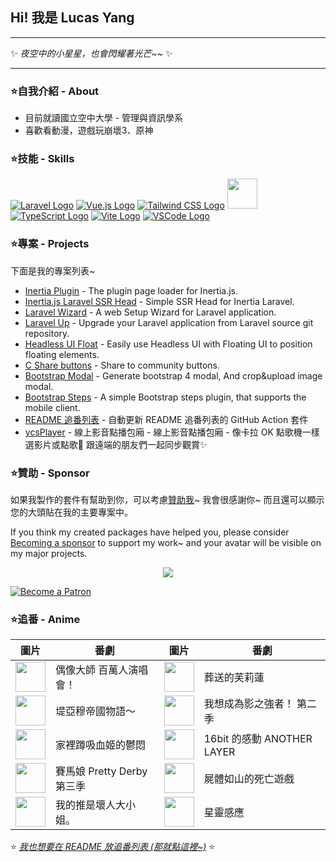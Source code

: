 ## Hi! 我是 Lucas Yang

---

✨ *夜空中的小星星，也會閃耀著光芒~~* ✨

---

### ⭐自我介紹 - About

* 目前就讀國立空中大學 - 管理與資訊學系
* 喜歡看動漫，遊戲玩崩壞3、原神

### ⭐技能 - Skills

[![Laravel Logo](https://skillicons.dev/icons?i=laravel&theme=light)](https://laravel.com/)
[![Vue.js Logo](https://skillicons.dev/icons?i=vue&theme=light)](https://vuejs.org/)
[![Tailwind CSS Logo](https://skillicons.dev/icons?i=tailwind&theme=light)](https://tailwindcss.com/)
<a href="https://inertiajs.com/"><img src="https://star-note-lucas.vercel.app/images/inertiajs-logo-rounded.svg" width="48" height="48"></a>
[![TypeScript Logo](https://skillicons.dev/icons?i=ts)](https://www.typescriptlang.org/)
[![Vite Logo](https://skillicons.dev/icons?i=vite&theme=light)](https://vitejs.dev/)
[![VSCode Logo](https://skillicons.dev/icons?i=vscode&theme=light)](https://code.visualstudio.com/)

### ⭐專案 - Projects

下面是我的專案列表~

* [Inertia Plugin](https://github.com/ycs77/inertia-plugin) - The plugin page loader for Inertia.js.
* [Inertia.js Laravel SSR Head](https://github.com/ycs77/inertia-laravel-ssr-head) - Simple SSR Head for Inertia Laravel.
* [Laravel Wizard](https://github.com/ycs77/laravel-wizard) - A web Setup Wizard for Laravel application.
* [Laravel Up](https://laravel-up.vercel.app/) - Upgrade your Laravel application from Laravel source git repository.
* [Headless UI Float](https://github.com/ycs77/headlessui-float) - Easily use Headless UI with Floating UI to position floating elements.
* [C Share buttons](https://github.com/ycs77/jquery-plugin-c-share) - Share to community buttons.
* [Bootstrap Modal](https://github.com/ycs77/jquery-plugin-bsModal) - Generate bootstrap 4 modal, And crop&upload image modal.
* [Bootstrap Steps](https://github.com/ycs77/bootstrap-steps) - A simple Bootstrap steps plugin, that supports the mobile client.
* [README 追番列表](https://github.com/ycs77/readme-anime-list) - 自動更新 README 追番列表的 GitHub Action 套件
* [ycsPlayer](https://github.com/ycs77/ycsplayer) - 線上影音點播包廂 - 線上影音點播包廂 - 像卡拉 OK 點歌機一樣選影片或點歌🎵 跟遠端的朋友們一起同步觀賞✨

### ⭐贊助 - Sponsor

如果我製作的套件有幫助到你，可以考慮[贊助我](https://www.patreon.com/ycs77)~ 我會很感謝你~ 而且還可以顯示您的大頭貼在我的主要專案中。

If you think my created packages have helped you, please consider [Becoming a sponsor](https://www.patreon.com/ycs77) to support my work~ and your avatar will be visible on my major projects.

<p align="center">
  <a href="https://www.patreon.com/ycs77">
    <img src="https://cdn.jsdelivr.net/gh/ycs77/static/sponsors.svg"/>
  </a>
</p>

<a href="https://www.patreon.com/ycs77">
  <img src="https://c5.patreon.com/external/logo/become_a_patron_button.png" alt="Become a Patron" />
</a>

<br />

### ⭐追番 - Anime

| 圖片 | 番劇 | 圖片 | 番劇 |
| --- | --- | --- | --- |
| [<img src="https://lain.bgm.tv/r/100/pic/cover/l/bf/a0/309807_927A1.jpg" width="48">](https://lain.bgm.tv/pic/cover/l/bf/a0/309807_927A1.jpg) | 偶像大師 百萬人演唱會！ | [<img src="https://lain.bgm.tv/r/100/pic/cover/l/13/c5/400602_ZI8Y9.jpg" width="48">](https://lain.bgm.tv/pic/cover/l/13/c5/400602_ZI8Y9.jpg) | 葬送的芙莉蓮 |
| [<img src="https://lain.bgm.tv/r/100/pic/cover/l/6a/7c/400114_qXsEN.jpg" width="48">](https://lain.bgm.tv/pic/cover/l/6a/7c/400114_qXsEN.jpg) | 堤亞穆帝國物語～ | [<img src="https://lain.bgm.tv/r/100/pic/cover/l/86/5a/419846_8z02Z.jpg" width="48">](https://lain.bgm.tv/pic/cover/l/86/5a/419846_8z02Z.jpg) | 我想成為影之強者！ 第二季 |
| [<img src="https://lain.bgm.tv/r/100/pic/cover/l/15/35/414214_Q2LdO.jpg" width="48">](https://lain.bgm.tv/pic/cover/l/15/35/414214_Q2LdO.jpg) | 家裡蹲吸血姬的鬱悶 | [<img src="https://lain.bgm.tv/r/100/pic/cover/l/a7/73/413741_dVC7f.jpg" width="48">](https://lain.bgm.tv/pic/cover/l/a7/73/413741_dVC7f.jpg) | 16bit 的感動 ANOTHER LAYER |
| [<img src="https://lain.bgm.tv/r/100/pic/cover/l/c1/30/407332_0I58c.jpg" width="48">](https://lain.bgm.tv/pic/cover/l/c1/30/407332_0I58c.jpg) | 賽馬娘 Pretty Derby 第三季 | [<img src="https://lain.bgm.tv/r/100/pic/cover/l/5a/d5/424892_qRoDK.jpg" width="48">](https://lain.bgm.tv/pic/cover/l/5a/d5/424892_qRoDK.jpg) | 屍體如山的死亡遊戲 |
| [<img src="https://lain.bgm.tv/r/100/pic/cover/l/45/f2/410928_GOG1t.jpg" width="48">](https://lain.bgm.tv/pic/cover/l/45/f2/410928_GOG1t.jpg) | 我的推是壞人大小姐。 | [<img src="https://lain.bgm.tv/r/100/pic/cover/l/e7/be/404115_Q3yq1.jpg" width="48">](https://lain.bgm.tv/pic/cover/l/e7/be/404115_Q3yq1.jpg) | 星靈感應 |

⭐ *[我也想要在 README 放追番列表 (那就點這裡~)](https://github.com/ycs77/readme-anime-list)* ⭐
